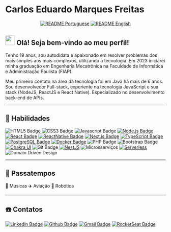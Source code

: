 # Carlos Eduardo Marques Freitas

<div align="center">

  [![README Portuguese](https://img.shields.io/badge/Readme-PT--BR-success?style=for-the-badge)](https://github.com/carlosmfreitas2409/carlosmfreitas2409/blob/master/README.md)
  [![README English](https://img.shields.io/badge/Readme-EN--US-blue?style=for-the-badge)](https://github.com/carlosmfreitas2409/carlosmfreitas2409/blob/master/README_EN.md)

</div>

## <img src="https://media.giphy.com/media/hvRJCLFzcasrR4ia7z/giphy.gif" width="30px"> Olá! Seja bem-vindo ao meu perfil!

Tenho 19 anos, sou autodidata e apaixonado em resolver problemas dos mais simples aos mais complexos, utilizando a tecnologia. Em 2023 iniciarei minha graduação em Engenharia Mecatrônica na Faculdade de Informática e Administração Paulista (FIAP).

Meu primeiro contato na área da tecnologia foi em Java há mais de 6 anos. Sou desenvolvedor Full-stack, experiente na tecnologia JavaScript e sua stack (NodeJS, ReactJS e React Native). Especializado no desenvolvimento back-end de APIs.

---

## :pushpin: Habilidades

![HTML5 Badge](https://img.shields.io/badge/-HTML5-E34F26?style=flat-square&logo=HTML5&logoColor=white)
![CSS3 Badge](https://img.shields.io/badge/-CSS3-1572B6?style=flat-square&logo=CSS3&logoColor=white)
![Javascript Badge](https://img.shields.io/badge/-Javascript-F29400?style=flat-square&logo=javascript&logoColor=white)
[![Node.js Badge](https://img.shields.io/badge/-Node.js-339933?style=flat-square&logo=node.js&logoColor=white&link=https://nodejs.org/en/)](https://nodejs.org/en/)
[![React Badge](https://img.shields.io/badge/-ReactJS-13B5EA?style=flat-square&logo=react&logoColor=white&link=https://reactjs.org)](https://reactjs.org)
[![ReactNative Badge](https://img.shields.io/badge/-React_Native-563D7C?style=flat-square&logo=react&logoColor=white&link=https://reactnative.dev)](https://reactnative.dev)
[![Next.js Badge](https://img.shields.io/badge/-Next.js-ffffff?style=flat-square&logo=next.js&logoColor=black&link=https://nextjs.org/)](https://nextjs.org/)
[![TypeScript Badge](https://img.shields.io/badge/-TypeScript-007ACC?style=flat-square&logo=typescript&logoColor=white&link=https://typescriptlang.org)](https://typescriptlang.org)
[![PostgreSQL Badge](https://img.shields.io/badge/-PostgreSQL-336791?style=flat-square&logo=postgresql&logoColor=white&link=https://postgresql.org)](https://postgresql.org)
[![Docker Badge](https://img.shields.io/badge/-Docker-2496ED?style=flat-square&logo=docker&logoColor=white&link=https://docker.com)](https://docker.com)
![PHP Badge](https://img.shields.io/badge/-PHP-8993BE?style=flat-square&logo=php&logoColor=white)
![Bootstrap Badge](https://img.shields.io/badge/-Bootstrap-563D7C?style=flat-square&logo=bootstrap&logoColor=white)
[![Chakra UI](https://img.shields.io/badge/-Chakra_UI-%23319795?style=flat-square&logo=chakra-ui&logoColor=white&link=https://chakra-ui.com)](https://chakra-ui.com)
![Git Badge](https://img.shields.io/badge/-GIT-F34F29?style=flat-square&logo=git&logoColor=white)
[![NestJS](https://img.shields.io/badge/-NestJS-ffffff?style=flat-square&logo=nestjs&logoColor=red&link=https://nestjs.com)](https://nestjs.com)
![Microsserviços](https://img.shields.io/badge/-Microsservi%C3%A7os-00a7f5?style=flat-square&logo=databricks&logoColor=white)
[![Serverless](https://img.shields.io/badge/-Serverless-000000?style=flat-square&logo=serverless&logoColor=red&link=https://www.serverless.com)](https://www.serverless.com/)
![Domain Driven Design](https://img.shields.io/badge/-Domain%20Driven%20Design-01bcdd?style=flat-square&logo=bookstack&logoColor=white)

---

## :purple_heart: Passatempos

:musical_note: Músicas
:airplane: Aviação
:robot: Robótica

---

## :phone: Contatos

[![Linkedin Badge](https://img.shields.io/badge/-Carlos_Eduardo_Marques_Freitas-blue?style=flat-square&logo=Linkedin&logoColor=white&link=https://www.linkedin.com/in/carlosmeduardo/)](https://www.linkedin.com/in/carlosmeduardo/)
[![Github Badge](https://img.shields.io/badge/-carlosmfreitas2409-000?style=flat-square&logo=Github&logoColor=white&link=https://github.com/carlosmfreitas2409)](https://github.com/carlosmfreitas2409)
[![Gmail Badge](https://img.shields.io/badge/-carlos@freitas.eti.br-D14836?style=flat-square&logo=gmail&logoColor=white&link=mailto:carlos@freitas.eti.br)](mailto:carlos@freitas.eti.br)
[![RocketSeat Badge](https://img.shields.io/badge/-carlosmeduardo-8257e6?style=flat-square&logo=apache-rocketmq&logoColor=white&link=https://app.rocketseat.com.br/me/carlosmeduardo)](https://app.rocketseat.com.br/me/carlosmeduardo)
